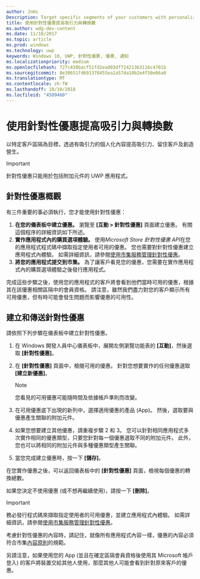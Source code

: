 ```yaml
---
author: JnHs
Description: Target specific segments of your customers with personalized content to increase engagement, retention, and monetization.
title: 使用針對性優惠提高吸引力與轉換數
ms.author: wdg-dev-content
ms.date: 11/10/2017
ms.topic: article
ms.prod: windows
ms.technology: uwp
keywords: Windows 10, UWP, 針對性優惠, 優惠, 通知
ms.localizationpriority: medium
ms.openlocfilehash: 727c438bacf51fd2ead03df72421363116c4701b
ms.sourcegitcommit: 8e30651fd691378455ea1a57da10b2e4f50e66a0
ms.translationtype: MT
ms.contentlocale: zh-TW
ms.lasthandoff: 10/10/2018
ms.locfileid: "4509460"
---
```

# <a name="use-targeted-offers-to-maximize-engagement-and-conversions"></a>使用針對性優惠提高吸引力與轉換數

以特定客戶區隔為目標，透過有吸引力的個人化內容提高吸引力、留住客戶及創造營生。

> [!IMPORTANT]
> 針對性優惠只能用於包括附加元件的 UWP 應用程式。

## <a name="targeted-offer-overview"></a>針對性優惠概觀

有三件重要的事必須執行，您才能使用針對性優惠：

1. **在您的儀表板中建立優惠。** 瀏覽至 **\[互動 > 針對性優惠\]** 頁面建立優惠。 有關這個程序的詳細資訊如下所述。
2. **實作應用程式內的購買選項體驗。** 使用*Microsoft Store 針對性優惠 API*在您的應用程式程式碼中擷取指定使用者可用的優惠。 您也需要對針對性優惠建立應用程式內體驗。 如需詳細資訊，請參閱[使用市集服務管理針對性優惠](../monetize/manage-targeted-offers-using-windows-store-services.md)。
3. **將您的應用程式提交到市集。** 為了讓客戶看見您的優惠，您需要在實作應用程式內的購買選項體驗之後發行應用程式。

完成這些步驟之後，使用您的應用程式的客戶將會看到他們當時可用的優惠，根據其在該優惠相關區隔中的會員資格。 請注意，雖然我們盡力對您的客戶顯示所有可用優惠，但有時可能會發生問題而影響優惠的可用性。


## <a name="to-create-and-send-a-targeted-offer"></a>建立和傳送針對性優惠

請依照下列步驟在儀表板中建立針對性優惠。

1.  在 Windows 開發人員中心儀表板中，展開左側瀏覽功能表的 **\[互動\]**，然後選取 **\[針對性優惠\]**。
2.  在 **\[針對性優惠\]** 頁面中，檢閱可用的優惠。 針對您想要實作的任何優惠選取 **\[建立新優惠\]**。

    > [!NOTE]
    > 您看見的可用優惠可能隨時間及依據帳戶準則而改變。

3.  在可用優惠底下出現的新列中，選擇適用優惠的產品 (App)。 然後，選取要與優惠產生關聯的附加元件。
4.  如果您想要建立其他優惠，請重複步驟 2 和 3。 您可以針對相同應用程式多次實作相同的優惠類型，只要您針對每一個優惠選取不同的附加元件。 此外，您也可以將相同的附加元件與多種優惠類型產生關聯。
5.  當您完成建立優惠時，按一下 **\[儲存\]**。

在您實作優惠之後，可以返回儀表板中的 **\[針對性優惠\]** 頁面，檢視每個優惠的轉換總數。

如果您決定不使用優惠 (或不想再繼續使用)，請按一下 **\[刪除\]**。

> [!IMPORTANT]
> 務必發行程式碼來擷取指定使用者的可用優惠，並建立應用程式內體驗。 如需詳細資訊，請參閱[使用市集服務管理針對性優惠](../monetize/manage-targeted-offers-using-windows-store-services.md)。
>
> 考慮針對性優惠的內容時，請記住，就像所有應用程式內容一樣，優惠的內容必須符合市集[內容原則](https://docs.microsoft.com/en-us/legal/windows/agreements/store-policies)的規範。
>
> 另請注意，如果使用您的 App (並且在確定區隔會員資格後使用其 Microsoft 帳戶登入) 的客戶將裝置交給其他人使用，那麼其他人可能會看到針對原來客戶的優惠。
